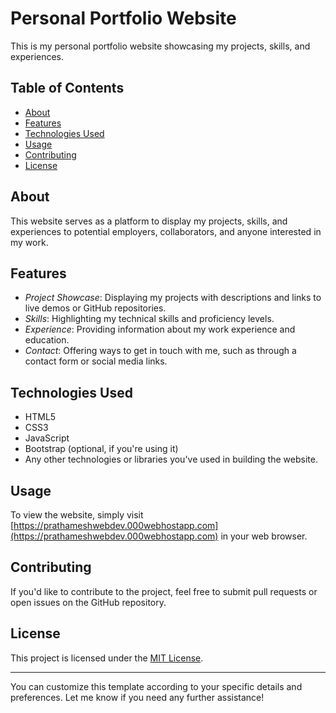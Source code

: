 
# Personal Portfolio Website

This is my personal portfolio website showcasing my projects, skills, and experiences.

## Table of Contents

- [About](#about)
- [Features](#features)
- [Technologies Used](#technologies-used)
- [Usage](#usage)
- [Contributing](#contributing)
- [License](#license)

## About

This website serves as a platform to display my projects, skills, and experiences to potential employers, collaborators, and anyone interested in my work.

## Features

- *Project Showcase*: Displaying my projects with descriptions and links to live demos or GitHub repositories.
- *Skills*: Highlighting my technical skills and proficiency levels.
- *Experience*: Providing information about my work experience and education.
- *Contact*: Offering ways to get in touch with me, such as through a contact form or social media links.

## Technologies Used

- HTML5
- CSS3
- JavaScript
- Bootstrap (optional, if you're using it)
- Any other technologies or libraries you've used in building the website.

## Usage

To view the website, simply visit [https://prathameshwebdev.000webhostapp.com](https://prathameshwebdev.000webhostapp.com) in your web browser.

## Contributing

If you'd like to contribute to the project, feel free to submit pull requests or open issues on the GitHub repository.

## License

This project is licensed under the [MIT License](LICENSE).

---

You can customize this template according to your specific details and preferences. Let me know if you need any further assistance!
